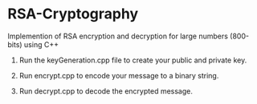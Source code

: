 # RSA-Cryptography
Implemention of RSA encryption and decryption for large numbers (800-bits) using C++

1. Run the keyGeneration.cpp file to create your public and private key.

2. Run encrypt.cpp to encode your message to a binary string.

3. Run decrypt.cpp to decode the encrypted message.
